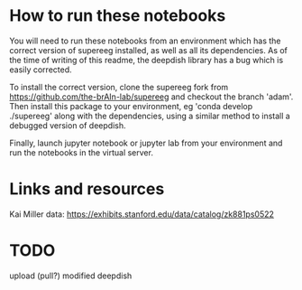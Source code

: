 # How to run these notebooks

You will need to run these notebooks from an environment which has the 
correct version of supereeg installed, as well as all its dependencies.
As of the time of writing of this readme, the deepdish library has a bug 
which is easily corrected.

To install the correct version, clone the supereeg fork from
    https://github.com/the-brAIn-lab/supereeg
and checkout the branch 'adam'. Then install this package to your
environment, eg 'conda develop ./supereeg' along with the dependencies,
using a similar method to install a debugged version of deepdish.

Finally, launch jupyter notebook or jupyter lab from your environment and 
run the notebooks in the virtual server.

# Links and resources

Kai Miller data: https://exhibits.stanford.edu/data/catalog/zk881ps0522

# TODO

upload (pull?) modified deepdish
